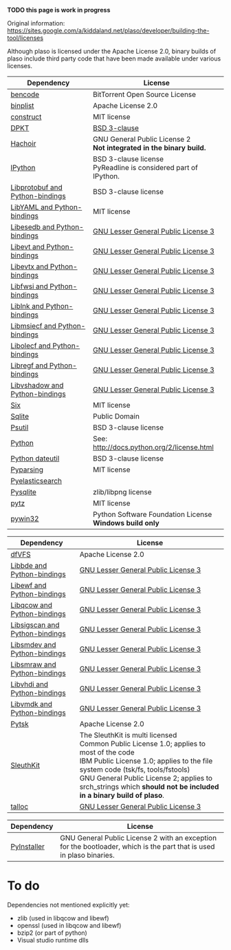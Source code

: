 **TODO this page is work in progress**

Original information: https://sites.google.com/a/kiddaland.net/plaso/developer/building-the-tool/licenses

Although plaso is licensed under the Apache License 2.0, binary builds of plaso include third party code that have been made available under various licenses.

Dependency | License
--- | --- 
[bencode](https://pypi.python.org/pypi/bencode) | BitTorrent Open Source License
[binplist](https://code.google.com/p/binplist/) | Apache License 2.0
[construct](http://construct.readthedocs.org/en/latest/) | MIT license
[DPKT](https://code.google.com/p/dpkt/) | [BSD 3-clause](https://code.google.com/p/dpkt/source/browse/trunk/LICENSE)
[Hachoir](https://bitbucket.org/haypo/hachoir) | GNU General Public License 2 <br> **Not integrated in the binary build.**
[IPython](http://ipython.org/) | BSD 3-clause license <br> PyReadline is considered part of IPython.
[Libprotobuf and Python-bindings](https://github.com/google/protobuf) | BSD 3-clause license
[LibYAML and Python-bindings](http://pyyaml.org/wiki/LibYAML) | MIT license
[Libesedb and Python-bindings](https://github.com/libyal/libesedb/) | [GNU Lesser General Public License 3](http://www.gnu.org/licenses/lgpl.html)
[Libevt and Python-bindings](https://github.com/libyal/libevt/) | [GNU Lesser General Public License 3](http://www.gnu.org/licenses/lgpl.html)
[Libevtx and Python-bindings](https://github.com/libyal/libevtx/) | [GNU Lesser General Public License 3](http://www.gnu.org/licenses/lgpl.html)
[Libfwsi and Python-bindings](https://github.com/libyal/libfwsi/) | [GNU Lesser General Public License 3](http://www.gnu.org/licenses/lgpl.html)
[Liblnk and Python-bindings](https://github.com/libyal/liblnk/) | [GNU Lesser General Public License 3](http://www.gnu.org/licenses/lgpl.html)
[Libmsiecf and Python-bindings](https://github.com/libyal/libmsiecf/) | [GNU Lesser General Public License 3](http://www.gnu.org/licenses/lgpl.html)
[Libolecf and Python-bindings](https://github.com/libyal/libolecf/) | [GNU Lesser General Public License 3](http://www.gnu.org/licenses/lgpl.html)
[Libregf and Python-bindings](https://github.com/libyal/libregf/) | [GNU Lesser General Public License 3](http://www.gnu.org/licenses/lgpl.html)
[Libvshadow and Python-bindings](https://github.com/libyal/libvshadow/) | [GNU Lesser General Public License 3](http://www.gnu.org/licenses/lgpl.html)
[Six](https://pypi.python.org/pypi/six/) | MIT license
[Sqlite](http://www.sqlite.org/index.html) | Public Domain
[Psutil](https://code.google.com/p/psutil/) | BSD 3-clause license
[Python](http://www.python.org/) | See: http://docs.python.org/2/license.html
[Python dateutil](http://labix.org/python-dateutil) | BSD 3-clause license
[Pyparsing](http://pyparsing.wikispaces.com/) | MIT license
[Pyelasticsearch](https://github.com/rhec/pyelasticsearch/) | 
[Pysqlite](https://pypi.python.org/pypi/pysqlite) | zlib/libpng license
[pytz](http://pytz.sourceforge.net/) | MIT license
[pywin32](http://pywin32.sourceforge.net/) | Python Software Foundation License <br> **Windows build only**

Dependency | License
--- | --- 
[dfVFS](https://github.com/log2timeline/dfvfs/) | Apache License 2.0
[Libbde and Python-bindings](https://github.com/libyal/libbde/) | [GNU Lesser General Public License 3](http://www.gnu.org/licenses/lgpl.html)
[Libewf and Python-bindings](https://github.com/libyal/libewf/) | [GNU Lesser General Public License 3](http://www.gnu.org/licenses/lgpl.html)
[Libqcow and Python-bindings](https://github.com/libyal/libqcow/) | [GNU Lesser General Public License 3](http://www.gnu.org/licenses/lgpl.html)
[Libsigscan and Python-bindings](https://github.com/libyal/libsigscan/) | [GNU Lesser General Public License 3](http://www.gnu.org/licenses/lgpl.html)
[Libsmdev and Python-bindings](https://github.com/libyal/libsmdev/) | [GNU Lesser General Public License 3](http://www.gnu.org/licenses/lgpl.html)
[Libsmraw and Python-bindings](https://github.com/libyal/libsmraw/) | [GNU Lesser General Public License 3](http://www.gnu.org/licenses/lgpl.html)
[Libvhdi and Python-bindings](https://github.com/libyal/libvhdi/) | [GNU Lesser General Public License 3](http://www.gnu.org/licenses/lgpl.html)
[Libvmdk and Python-bindings](https://github.com/libyal/libvmdk/) | [GNU Lesser General Public License 3](http://www.gnu.org/licenses/lgpl.html)
[Pytsk](https://code.google.com/p/pytsk/) | Apache License 2.0
[SleuthKit](http://www.sleuthkit.org/) | The SleuthKit is multi licensed <br> Common Public License 1.0; applies to most of the code <br> IBM Public License 1.0; applies to the file system code (tsk/fs, tools/fstools) <br> GNU General Public License 2; applies to srch_strings which **should not be included in a binary build of plaso**.
[talloc](http://talloc.samba.org/talloc/doc/html/index.html) | [GNU Lesser General Public License 3](http://www.gnu.org/licenses/lgpl.html)

Dependency | License
--- | --- 
[PyInstaller](http://www.pyinstaller.org/) | GNU General Public License 2 with an exception for the bootloader, which is the part that is used in plaso binaries.

# To do
Dependencies not mentioned explicitly yet:

* zlib (used in libqcow and libewf)
* openssl (used in libqcow and libewf)
* bzip2 (or part of python)
* Visual studio runtime dlls
